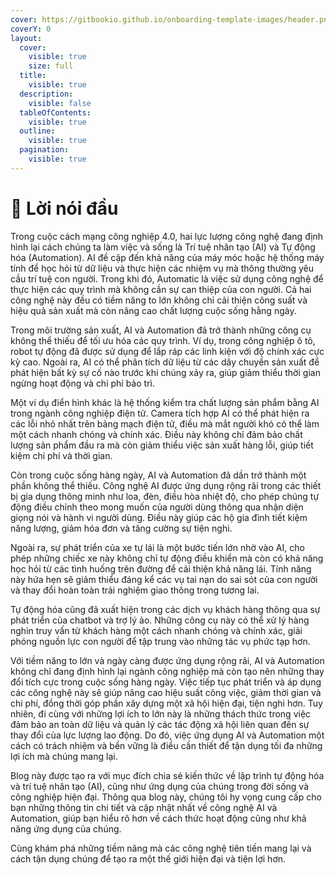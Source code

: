 ```yaml
---
cover: https://gitbookio.github.io/onboarding-template-images/header.png
coverY: 0
layout:
  cover:
    visible: true
    size: full
  title:
    visible: true
  description:
    visible: false
  tableOfContents:
    visible: true
  outline:
    visible: true
  pagination:
    visible: true
---
```


# 👋 Lời nói đầu

Trong cuộc cách mạng công nghiệp 4.0, hai lực lượng công nghệ đang định hình lại cách chúng ta làm việc và sống là Trí tuệ nhân tạo (AI) và Tự động hóa (Automation). AI đề cập đến khả năng của máy móc hoặc hệ thống máy tính để học hỏi từ dữ liệu và thực hiện các nhiệm vụ mà thông thường yêu cầu trí tuệ con người. Trong khi đó, Automatic là việc sử dụng công nghệ để thực hiện các quy trình mà không cần sự can thiệp của con người. Cả hai công nghệ này đều có tiềm năng to lớn không chỉ cải thiện công suất và hiệu quả sản xuất mà còn nâng cao chất lượng cuộc sống hằng ngày.

Trong môi trường sản xuất, AI và Automation đã trở thành những công cụ không thể thiếu để tối ưu hóa các quy trình. Ví dụ, trong công nghiệp ô tô, robot tự động đã được sử dụng để lắp ráp các linh kiện với độ chính xác cực kỳ cao. Ngoài ra, AI có thể phân tích dữ liệu từ các dây chuyền sản xuất để phát hiện bất kỳ sự cố nào trước khi chúng xảy ra, giúp giảm thiểu thời gian ngừng hoạt động và chi phí bảo trì.

Một ví dụ điển hình khác là hệ thống kiểm tra chất lượng sản phẩm bằng AI trong ngành công nghiệp điện tử. Camera tích hợp AI có thể phát hiện ra các lỗi nhỏ nhất trên bảng mạch điện tử, điều mà mắt người khó có thể làm một cách nhanh chóng và chính xác. Điều này không chỉ đảm bảo chất lượng sản phẩm đầu ra mà còn giảm thiểu việc sản xuất hàng lỗi, giúp tiết kiệm chi phí và thời gian.

Còn trong cuộc sống hàng ngày, AI và Automation đã dần trở thành một phần không thể thiếu. Công nghệ AI được ứng dụng rộng rãi trong các thiết bị gia dụng thông minh như loa, đèn, điều hòa nhiệt độ, cho phép chúng tự động điều chỉnh theo mong muốn của người dùng thông qua nhận diện giọng nói và hành vi người dùng. Điều này giúp các hộ gia đình tiết kiệm năng lượng, giảm hóa đơn và tăng cường sự tiện nghi.

Ngoài ra, sự phát triển của xe tự lái là một bước tiến lớn nhờ vào AI, cho phép những chiếc xe này không chỉ tự động điều khiển mà còn có khả năng học hỏi từ các tình huống trên đường để cải thiện khả năng lái. Tính năng này hứa hẹn sẽ giảm thiểu đáng kể các vụ tai nạn do sai sót của con người và thay đổi hoàn toàn trải nghiệm giao thông trong tương lai.

Tự động hóa cũng đã xuất hiện trong các dịch vụ khách hàng thông qua sự phát triển của chatbot và trợ lý ảo. Những công cụ này có thể xử lý hàng nghìn truy vấn từ khách hàng một cách nhanh chóng và chính xác, giải phóng nguồn lực con người để tập trung vào những tác vụ phức tạp hơn.

Với tiềm năng to lớn và ngày càng được ứng dụng rộng rãi, AI và Automation không chỉ đang định hình lại ngành công nghiệp mà còn tạo nên những thay đổi tích cực trong cuộc sống hàng ngày. Việc tiếp tục phát triển và áp dụng các công nghệ này sẽ giúp nâng cao hiệu suất công việc, giảm thời gian và chi phí, đồng thời góp phần xây dựng một xã hội hiện đại, tiện nghi hơn. Tuy nhiên, đi cùng với những lợi ích to lớn này là những thách thức trong việc đảm bảo an toàn dữ liệu và quản lý các tác động xã hội liên quan đến sự thay đổi của lực lượng lao động. Do đó, việc ứng dụng AI và Automation một cách có trách nhiệm và bền vững là điều cần thiết để tận dụng tối đa những lợi ích mà chúng mang lại.

Blog này được tạo ra với mục đích chia sẻ kiến thức về lập trình tự động hóa và trí tuệ nhân tạo (AI), cũng như ứng dụng của chúng trong đời sống và công nghiệp hiện đại.  Thông qua blog này, chúng tôi hy vọng cung cấp cho bạn những thông tin chi tiết và cập nhật nhất về công nghệ AI và Automation, giúp bạn hiểu rõ hơn về cách thức hoạt động cũng như khả năng ứng dụng của chúng.&#x20;

Cùng khám phá những tiềm năng mà các công nghệ tiên tiến mang lại và cách tận dụng chúng để tạo ra một thế giới hiện đại và tiện lợi hơn.
